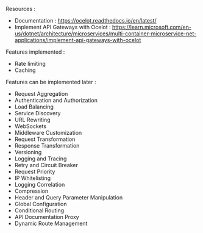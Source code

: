 Resources :

- Documentation : https://ocelot.readthedocs.io/en/latest/
- Implement API Gateways with Ocelot : https://learn.microsoft.com/en-us/dotnet/architecture/microservices/multi-container-microservice-net-applications/implement-api-gateways-with-ocelot

Features implemented :

- Rate limiting
- Caching

Features can be implemented later :

- Request Aggregation
- Authentication and Authorization
- Load Balancing
- Service Discovery
- URL Rewriting
- WebSockets
- Middleware Customization
- Request Transformation
- Response Transformation
- Versioning
- Logging and Tracing
- Retry and Circuit Breaker
- Request Priority
- IP Whitelisting
- Logging Correlation
- Compression
- Header and Query Parameter Manipulation
- Global Configuration
- Conditional Routing
- API Documentation Proxy
- Dynamic Route Management